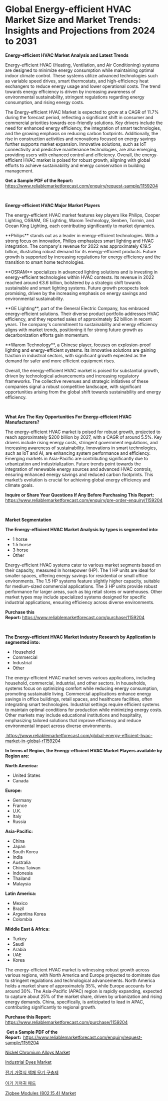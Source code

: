 <p><h1>Global Energy-efficient HVAC Market Size and Market Trends: Insights and Projections from 2024 to 2031</h1></p><p><strong>Energy-efficient HVAC Market Analysis and Latest Trends</strong></p>
<p><p>Energy-efficient HVAC (Heating, Ventilation, and Air Conditioning) systems are designed to minimize energy consumption while maintaining optimal indoor climate control. These systems utilize advanced technologies such as variable speed drives, smart thermostats, and high-efficiency heat exchangers to reduce energy usage and lower operational costs. The trend towards energy efficiency is driven by increasing awareness of environmental sustainability, stringent regulations regarding energy consumption, and rising energy costs.</p><p>The Energy-efficient HVAC Market is expected to grow at a CAGR of 11.7% during the forecast period, reflecting a significant shift in consumer and commercial priorities towards eco-friendly solutions. Key drivers include the need for enhanced energy efficiency, the integration of smart technologies, and the growing emphasis on reducing carbon footprints. Additionally, the rise in construction activities and renovations focused on energy savings further supports market expansion. Innovative solutions, such as IoT connectivity and predictive maintenance technologies, are also emerging, providing users with enhanced control and efficiency. Overall, the energy-efficient HVAC market is poised for robust growth, aligning with global efforts to achieve sustainability and energy conservation in building management.</p></p>
<p><strong>Get a Sample PDF of the Report:&nbsp;</strong> <a href="https://www.reliablemarketforecast.com/enquiry/request-sample/1159204">https://www.reliablemarketforecast.com/enquiry/request-sample/1159204</a></p>
<p>&nbsp;</p>
<p><strong>Energy-efficient HVAC Major Market Players</strong></p>
<p><p>The energy-efficient HVAC market features key players like Philips, Cooper Lighting, OSRAM, GE Lighting, Warom Technology, Senben, Tormin, and Ocean King Lighting, each contributing significantly to market dynamics. </p><p>**Philips** stands out as a leader in energy-efficient technologies. With a strong focus on innovation, Philips emphasizes smart lighting and HVAC integration. The company's revenue for 2022 was approximately €19.5 billion, illustrating robust demand for its energy-efficient products. Future growth is supported by increasing regulations for energy efficiency and the transition to smart home technologies.</p><p>**OSRAM** specializes in advanced lighting solutions and is investing in energy-efficient technologies within HVAC contexts. Its revenue in 2022 reached around €3.6 billion, bolstered by a strategic shift towards sustainable and smart lighting systems. Future growth prospects look promising, driven by the increasing emphasis on energy savings and environmental sustainability.</p><p>**GE Lighting**, part of the General Electric Company, has embraced energy-efficient solutions. Their diverse product portfolio addresses HVAC efficiency, and they reported sales of approximately $2 billion in recent years. The company's commitment to sustainability and energy efficiency aligns with market trends, positioning it for strong future growth as decarbonization efforts gain momentum.</p><p>**Warom Technology**, a Chinese player, focuses on explosion-proof lighting and energy-efficient systems. Its innovative solutions are gaining traction in industrial sectors, with significant growth expected as the demand for safer and more efficient equipment rises. </p><p>Overall, the energy-efficient HVAC market is poised for substantial growth, driven by technological advancements and increasing regulatory frameworks. The collective revenues and strategic initiatives of these companies signal a robust competitive landscape, with significant opportunities arising from the global shift towards sustainability and energy efficiency.</p></p>
<p>&nbsp;</p>
<p><strong>What Are The Key Opportunities For Energy-efficient HVAC Manufacturers?</strong></p>
<p><p>The energy-efficient HVAC market is poised for robust growth, projected to reach approximately $200 billion by 2027, with a CAGR of around 5.5%. Key drivers include rising energy costs, stringent government regulations, and increasing awareness of sustainability. Innovations in smart technologies, such as IoT and AI, are enhancing system performance and efficiency. Emerging markets in Asia-Pacific are contributing significantly due to urbanization and industrialization. Future trends point towards the integration of renewable energy sources and advanced HVAC controls, ensuring enhanced energy savings and reduced carbon footprints. This market’s evolution is crucial for achieving global energy efficiency and climate goals.</p></p>
<p><strong>Inquire or Share Your Questions If Any Before Purchasing This Report:</strong> <a href="https://www.reliablemarketforecast.com/enquiry/pre-order-enquiry/1159204">https://www.reliablemarketforecast.com/enquiry/pre-order-enquiry/1159204</a></p>
<p>&nbsp;</p>
<p><strong>Market Segmentation</strong></p>
<p><strong>The Energy-efficient HVAC Market Analysis by types is segmented into:</strong></p>
<p><ul><li>1 horse</li><li>1.5 horse</li><li>3 horse</li><li>Other</li></ul></p>
<p><p>Energy-efficient HVAC systems cater to various market segments based on their capacity, measured in horsepower (HP). The 1 HP units are ideal for smaller spaces, offering energy savings for residential or small office environments. The 1.5 HP systems feature slightly higher capacity, suitable for medium-sized commercial applications. The 3 HP units provide robust performance for larger areas, such as big retail stores or warehouses. Other market types may include specialized systems designed for specific industrial applications, ensuring efficiency across diverse environments.</p></p>
<p><strong>Purchase this Report:&nbsp;</strong><a href="https://www.reliablemarketforecast.com/purchase/1159204">https://www.reliablemarketforecast.com/purchase/1159204</a></p>
<p>&nbsp;</p>
<p><strong>The Energy-efficient HVAC Market Industry Research by Application is segmented into:</strong></p>
<p><ul><li>Household</li><li>Commercial</li><li>Industrial</li><li>Other</li></ul></p>
<p><p>The energy-efficient HVAC market serves various applications, including household, commercial, industrial, and other sectors. In households, systems focus on optimizing comfort while reducing energy consumption, promoting sustainable living. Commercial applications enhance energy savings in office buildings, retail spaces, and healthcare facilities, often integrating smart technologies. Industrial settings require efficient systems to maintain optimal conditions for production while minimizing energy costs. Other markets may include educational institutions and hospitality, emphasizing tailored solutions that improve efficiency and reduce environmental impact across diverse environments.</p></p>
<p><a href="https://www.reliablemarketforecast.com/global-energy-efficient-hvac-market-in-global-r1159204">&nbsp;https://www.reliablemarketforecast.com/global-energy-efficient-hvac-market-in-global-r1159204</a></p>
<p><strong>In terms of Region, the Energy-efficient HVAC Market Players available by Region are:</strong></p>
<p>
    <p> <strong> North America: </strong>
        <ul>
            <li>United States</li>
            <li>Canada</li>
        </ul>
        </p> 
    <p> <strong> Europe: </strong>
        <ul>
            <li>Germany</li>
            <li>France</li>
            <li>U.K.</li>
            <li>Italy</li>
            <li>Russia</li>
        </ul>
        </p> 
    <p> <strong> Asia-Pacific: </strong>
        <ul>
            <li>China</li>
            <li>Japan</li>
            <li>South Korea</li>
            <li>India</li>
            <li>Australia</li>
            <li>China Taiwan</li>
            <li>Indonesia</li>
            <li>Thailand</li>
            <li>Malaysia</li>
        </ul>
        </p> 
    <p> <strong> Latin America: </strong>
        <ul>
            <li>Mexico</li>
            <li>Brazil</li>
            <li>Argentina Korea</li>
            <li>Colombia</li>
        </ul>
        </p> 
    <p> <strong> Middle East & Africa: </strong>
        <ul>
            <li>Turkey</li>
            <li>Saudi</li>
            <li>Arabia</li>
            <li>UAE</li>
            <li>Korea</li>
        </ul>
    </p>
    </p>
<p><p>The energy-efficient HVAC market is witnessing robust growth across various regions, with North America and Europe projected to dominate due to stringent regulations and technological advancements. North America holds a market share of approximately 35%, while Europe accounts for around 30%. The Asia-Pacific (APAC) region is rapidly expanding, expected to capture about 25% of the market share, driven by urbanization and rising energy demands. China, specifically, is anticipated to lead in APAC, contributing significantly to regional growth.</p></p>
<p><strong>Purchase this Report: </strong><a href="https://www.reliablemarketforecast.com/purchase/1159204">https://www.reliablemarketforecast.com/purchase/1159204</a></p>
<p>&nbsp;<strong>Get a Sample PDF of the Report:&nbsp;&nbsp;</strong><a href="https://www.reliablemarketforecast.com/enquiry/request-sample/1159204">https://www.reliablemarketforecast.com/enquiry/request-sample/1159204</a></p>
<p><strong></strong></p>
<p><p><a href="https://issuu.com/reportprime-2/docs/nickel-chromium-alloys-market-size-_008a7a9f3b5a7f">Nickel Chromium Alloys Market</a></p><p><a href="https://issuu.com/reportprime-2/docs/industrial-dyes-market-size-2030.pp_5118395cf61a92">Industrial Dyes Market</a></p><p><a href="https://medium.com/@layo.mumuney/electric-heated-liquid-mosquito-repellent-market-%EC%9D%98-%EA%B8%80%EB%A1%9C%EB%B2%8C-%EC%8B%9C%EC%9E%A5-%EA%B0%9C%EC%9A%94%EB%8A%94-%EC%A0%84-%EC%84%B8%EA%B3%84-%EB%B0%8F-%EC%A3%BC%EC%9A%94-%EC%8B%9C%EC%9E%A5%EC%9D%98-%EC%82%B0%EC%97%85%EC%97%90-%EC%98%81%ED%96%A5%EC%9D%84-%EB%AF%B8%EC%B9%98%EB%8A%94-%EC%A3%BC%EC%9A%94-%ED%8A%B8%EB%A0%8C%EB%93%9C%EC%97%90-bf401035b555">전기 가열식 액체 모기 구충제</a></p><p><a href="https://medium.com/@layo.mumuney/%EC%84%B8%EA%B3%84-baby-diaper-pad-market-%EC%9D%80-2024%EC%97%90%EC%84%9C-2031%EB%A1%9C-%EC%97%B0%ED%8F%89%EA%B7%A0-%EC%A6%9D%EA%B0%80%EC%9C%A8%EC%9D%84-%EB%B3%B4%EC%9D%BC-%EA%B2%83%EC%9C%BC%EB%A1%9C-%EC%98%88%EC%83%81%EB%90%A9%EB%8B%88%EB%8B%A4-c0ab620a64c7">아기 기저귀 패드</a></p><p><a href="https://github.com/dringals/Market-Research-Report-List-6/blob/main/zigbee-modules-802154-market.md">Zigbee Modules (802.15.4) Market</a></p></p>
